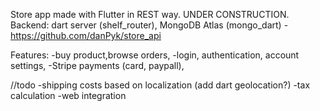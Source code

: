 Store app made with Flutter in REST way. UNDER CONSTRUCTION.
Backend: dart server (shelf_router), MongoDB Atlas (mongo_dart) - https://github.com/danPyk/store_api

Features:
-buy product,browse orders, 
-login, authentication, account settings,
-Stripe payments (card, paypall),

//todo
-shipping costs based on localization (add dart geolocation?)
-tax calculation
-web integration


